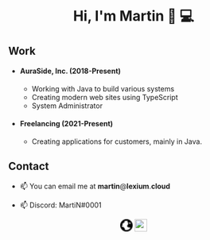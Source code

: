 <h1 align="center">Hi, I'm Martin 👋 💻</h1>

## Work

- #### AuraSide, Inc. (2018-Present)
  - Working with Java to build various systems
  - Creating modern web sites using TypeScript
  - System Administrator

- #### Freelancing (2021-Present)
  - Creating applications for customers, mainly in Java.

## Contact
- 📫 You can email me at **martin**@**lexium**.**cloud**

- 📫 Discord: MartiN#0001

<p align="center">
  <a href= "https://lexium.cloud/"><img width="25" height="25" src="https://raw.githubusercontent.com/iconic/open-iconic/master/svg/globe.svg"/></a>
  <a href= "https://keybase.io/martinhaha"><img width="25" height="25" src="https://cdn.jsdelivr.net/npm/simple-icons@3.0.1/icons/keybase.svg"/></a>
</p>

